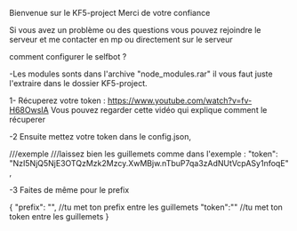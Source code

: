 Bienvenue sur le KF5-project Merci de votre confiance

Si vous avez un problème ou des questions vous pouvez rejoindre le serveur et me contacter en mp ou directement sur le serveur

comment configurer le selfbot ?

-Les modules sonts dans l'archive "node_modules.rar" il vous faut juste l'extraire dans le dossier KF5-project.

1- Récuperez votre token : https://www.youtube.com/watch?v=fv-H68OwsIA Vous pouvez regarder cette vidéo qui explique comment le récuperer

-2 Ensuite mettez votre token dans le config.json,

///exemple
///laissez bien les guillemets comme dans l'exemple :
"token":  "NzI5NjQ5NjE3OTQzMzk2Mzcy.XwMBjw.nTbuP7qa3zAdNUtVcpASy1nfoqE",

-3 Faites de même pour le prefix

{
    "prefix": "", //tu met ton prefix entre les guillemets
    "token":"" //tu met ton token entre les guillemets
}
